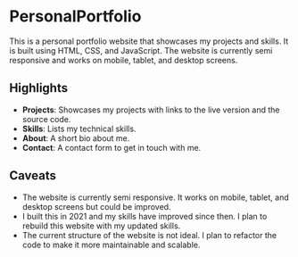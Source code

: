 # PersonalPortfolio

This is a personal portfolio website that showcases my projects and skills. It is built using HTML, CSS, and JavaScript. The website is currently semi responsive and works on mobile, tablet, and desktop screens.

## Highlights

- **Projects**: Showcases my projects with links to the live version and the source code.
- **Skills**: Lists my technical skills.
- **About**: A short bio about me.
- **Contact**: A contact form to get in touch with me.

## Caveats

- The website is currently semi responsive. It works on mobile, tablet, and desktop screens but could be improved.
- I built this in 2021 and my skills have improved since then. I plan to rebuild this website with my updated skills.
- The current structure of the website is not ideal. I plan to refactor the code to make it more maintainable and scalable.
